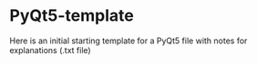 # PyQt5-template
Here is an initial starting template for a PyQt5 file with notes for explanations (.txt file)
